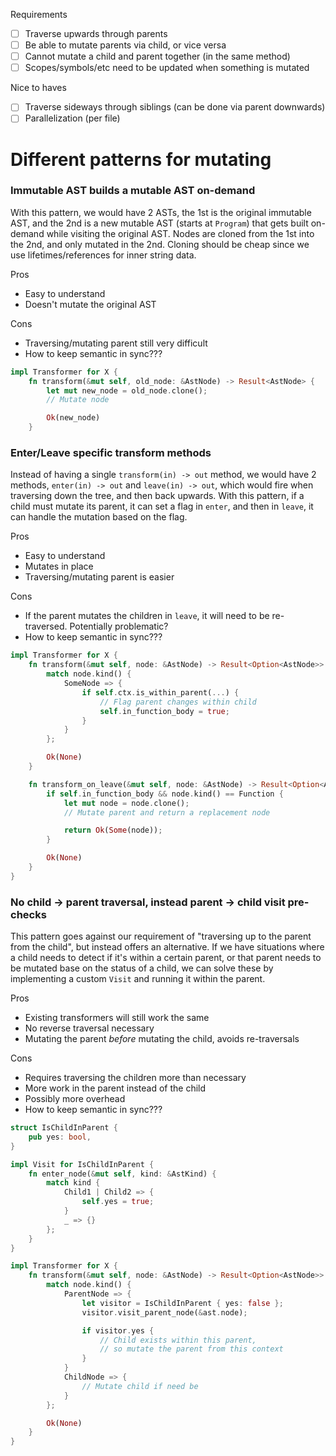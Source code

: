 Requirements

- [ ] Traverse upwards through parents
- [ ] Be able to mutate parents via child, or vice versa
- [ ] Cannot mutate a child and parent together (in the same method)
- [ ] Scopes/symbols/etc need to be updated when something is mutated

Nice to haves

- [ ] Traverse sideways through siblings (can be done via parent downwards)
- [ ] Parallelization (per file)

# Different patterns for mutating

### Immutable AST builds a mutable AST on-demand

With this pattern, we would have 2 ASTs, the 1st is the original immutable AST, and the 2nd is a new mutable AST (starts at `Program`) that gets built on-demand while visiting the original AST. Nodes are cloned from the 1st into the 2nd, and only mutated in the 2nd. Cloning should be cheap since we use lifetimes/references for inner string data.

Pros

- Easy to understand
- Doesn't mutate the original AST

Cons

- Traversing/mutating parent still very difficult
- How to keep semantic in sync???

```rust
impl Transformer for X {
    fn transform(&mut self, old_node: &AstNode) -> Result<AstNode> {
        let mut new_node = old_node.clone();
        // Mutate node

        Ok(new_node)
    }
```

### Enter/Leave specific transform methods

Instead of having a single `transform(in) -> out` method, we would have 2 methods, `enter(in) -> out` and `leave(in) -> out`, which would fire when traversing down the tree, and then back upwards. With this pattern, if a child must mutate its parent, it can set a flag in `enter`, and then in `leave`, it can handle the mutation based on the flag.

Pros

- Easy to understand
- Mutates in place
- Traversing/mutating parent is easier

Cons

- If the parent mutates the children in `leave`, it will need to be re-traversed. Potentially problematic?
- How to keep semantic in sync???

```rust
impl Transformer for X {
    fn transform(&mut self, node: &AstNode) -> Result<Option<AstNode>> {
        match node.kind() {
            SomeNode => {
                if self.ctx.is_within_parent(...) {
                    // Flag parent changes within child
                    self.in_function_body = true;
                }
            }
        };

        Ok(None)
    }

    fn transform_on_leave(&mut self, node: &AstNode) -> Result<Option<AstNode>> {
        if self.in_function_body && node.kind() == Function {
            let mut node = node.clone();
            // Mutate parent and return a replacement node

            return Ok(Some(node));
        }

        Ok(None)
    }
}
```

### No child -> parent traversal, instead parent -> child visit pre-checks

This pattern goes against our requirement of "traversing up to the parent from the child", but instead offers an alternative. If we have situations where a child needs to detect if it's within a certain parent, or that parent needs to be mutated base on the status of a child, we can solve these by implementing a custom `Visit` and running it within the parent.

Pros

- Existing transformers will still work the same
- No reverse traversal necessary
- Mutating the parent _before_ mutating the child, avoids re-traversals

Cons

- Requires traversing the children more than necessary
- More work in the parent instead of the child
- Possibly more overhead
- How to keep semantic in sync???

```rust
struct IsChildInParent {
    pub yes: bool,
}

impl Visit for IsChildInParent {
    fn enter_node(&mut self, kind: &AstKind) {
        match kind {
            Child1 | Child2 => {
                self.yes = true;
            }
            _ => {}
        };
    }
}

impl Transformer for X {
    fn transform(&mut self, node: &AstNode) -> Result<Option<AstNode>> {
        match node.kind() {
            ParentNode => {
                let visitor = IsChildInParent { yes: false };
                visitor.visit_parent_node(&ast.node);

                if visitor.yes {
                    // Child exists within this parent,
                    // so mutate the parent from this context
                }
            }
            ChildNode => {
                // Mutate child if need be
            }
        };

        Ok(None)
    }
}
```
